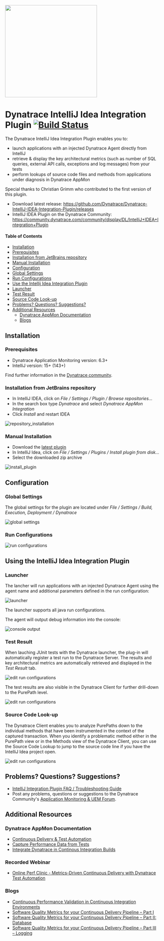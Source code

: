 <img src="/img/logo_IntelliJIDEA.png" width="300" />

# Dynatrace IntelliJ Idea Integration Plugin [![Build Status](https://travis-ci.org/Dynatrace/Dynatrace-IntelliJ-IDEA-Integration-Plugin.svg?branch=master)](https://travis-ci.org/Dynatrace/Dynatrace-IntelliJ-IDEA-Integration-Plugin) 
 
The Dynatrace IntelliJ Idea Integration Plugin enables you to:
* launch applications with an injected Dynatrace Agent directly from IntelliJ
* retrieve & display the key architectural metrics (such as number of SQL queries, external API calls, exceptions and log messages) from your tests
* perform lookups of source code files and methods from applications under diagnosis in Dynatrace AppMon

Special thanks to Christian Grimm who contributed to the first version of this plugin.

* Download latest release: https://github.com/Dynatrace/Dynatrace-IntelliJ-IDEA-Integration-Plugin/releases
* IntelliJ IDEA Plugin on the Dynatrace Community: https://community.dynatrace.com/community/display/DL/IntelliJ+IDEA+Integration+Plugin

#### Table of Contents

* [Installation](#installation)  
 * [Prerequisites](#prerequisites)
 * [Installation from JetBrains repository](#repository_installation)
 * [Manual Installation](#manual_installation)
* [Configuration](#configuration)
 * [Global Settings](#global)
 * [Run Configurations](#run_configurations)
* [Use the Intellij Idea Integration Plugin](#use)
 * [Launcher](#launcher)
 * [Test Result](#test_result)
 * [Source Code Look-up](#source_code)
*  [Problems? Questions? Suggestions?](#feedback)
* [Additional Resources](#resources)
  * [Dynatrace AppMon Documentation](#doc)
  * [Blogs](#blogs)


## <a name="installation"></a>Installation

### <a name="prerequisites"></a>Prerequisites

* Dynatrace Application Monitoring version: 6.3+
* IntelliJ version: 15+ (143+)

Find further information in the [Dynatrace community](https://community.dynatrace.com/community/pages/viewpage.action?pageId=68649064).

### <a name="repository_installation"></a>Installation from JetBrains repository

* In IntelliJ IDEA, click on *File / Settings / Plugin / Browse repositories...*
* In the search box type *Dynatrace* and select *Dynatrace AppMon Integration*
* Click *Install* and restart IDEA

![repository_installation](img/repository_installation.png)

### <a name="manual_installation"></a>Manual Installation

* Download the [latest plugin]()
* In IntelliJ Idea, click on *File / Settings / Plugins / Install plugin from disk...*
* Select the downloaded zip archive 

![install_plugin](img/install_plugin.png)

## <a name="configuration"></a>Configuration

### <a name="global"></a>Global Settings

The global settings for the plugin are located under *File / Settings / Build, Execution, Deployment / Dynatrace*

![global settings](img/application_configuration.png)

### <a name="run_configurations"></a>Run Configurations 

![run configurations](img/run_configuration.png)

## <a name="use"></a>Using the IntelliJ Idea Integration Plugin

### <a name="launcher"></a>Launcher

The lancher will run applications with an injected Dynatrace Agent using the agent name and additional parameters defined in the run configuration:

![launcher](img/launcher.png)

The launcher supports all java run configurations.

The agent will output debug information into the console:

![console output](img/console.png)

### <a name="test_result"></a>Test Result

When lauching JUnit tests with the Dynatrace launcher, the plug-in will automatically register a test run to the Dynatrace Server. The results and key architectural metrics are automatically retrieved and displayed in the *Test Result* tab.

![edit run configurations](img/test_results.png) 

The test results are also visible in the Dynatrace Client for further drill-down to the PurePath level.

![edit run configurations](img/dynatrace_client_test_automation.png) 

### <a name="source_code"></a>Source Code Look-up

The Dynatrace Client enables you to analyze PurePaths down to the individual methods that have been instrumented in the context of the captured transaction. When you identify a problematic method either in the PurePath view or in the Methods view of the Dynatrace Client, you can use the Source Code Lookup to jump to the source code line if you have the IntelliJ Idea project open.

![edit run configurations](img/source_lookup.png) 

## <a name="feedback"></a>Problems? Questions? Suggestions?

* [IntelliJ Integration Plugin FAQ / Troubleshooting Guide](FAQ.md)
* Post any problems, questions or suggestions to the Dynatrace Community's [Application Monitoring & UEM Forum](https://answers.dynatrace.com/spaces/146/index.html).


## <a name="resources"></a>Additional Resources

### <a name="doc"></a>Dynatrace AppMon Documentation

- [Continuous Delivery & Test Automation](https://community.dynatrace.com/community/pages/viewpage.action?pageId=215161284)
- [Capture Performance Data from Tests](https://community.dynatrace.com/community/display/DOCDT63/Capture+Performance+Data+from+Tests)
- [Integrate Dynatrace in Continous Integration Builds](https://community.dynatrace.com/community/display/DOCDT63/Integrate+Dynatrace+in+Continuous+Integration+Builds)

### Recorded Webinar

- [Online Perf Clinic - Metrics-Driven Continuous Delivery with Dynatrace Test Automation](https://youtu.be/TXPSDpy7unw)

### <a name="blogs"></a>Blogs

- [Continuous Performance Validation in Continuous Integration Environments](http://apmblog.dynatrace.com/2013/11/27/continuous-performance-validation-in-continuous-integration-environments/)
- [Software Quality Metrics for your Continuous Delivery Pipeline – Part I](http://apmblog.dynatrace.com/2014/03/13/software-quality-metrics-for-your-continuous-delivery-pipeline-part-i/)
- [Software Quality Metrics for your Continuous Delivery Pipeline – Part II: Database](http://apmblog.dynatrace.com/2014/04/23/database-access-quality-metrics-for-your-continuous-delivery-pipeline/)
- [Software Quality Metrics for your Continuous Delivery Pipeline – Part III – Logging](http://apmblog.dynatrace.com/2014/06/17/software-quality-metrics-for-your-continuous-delivery-pipeline-part-iii-logging/)

